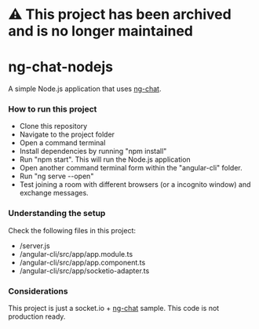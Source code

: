# ⚠️ This project has been archived and is no longer maintained

# ng-chat-nodejs
A simple Node.js application that uses [ng-chat](https://github.com/rpaschoal/ng-chat).

### How to run this project

* Clone this repository
* Navigate to the project folder
* Open a command terminal
* Install dependencies by running "npm install"
* Run "npm start". This will run the Node.js application
* Open another command terminal form within the "angular-cli" folder.
* Run "ng serve --open"
* Test joining a room with different browsers (or a incognito window) and exchange messages.

### Understanding the setup

Check the following files in this project:

* /server.js
* /angular-cli/src/app/app.module.ts
* /angular-cli/src/app/app.component.ts
* /angular-cli/src/app/socketio-adapter.ts

### Considerations

This project is just a socket.io + [ng-chat](https://github.com/rpaschoal/ng-chat) sample. This code is not production ready.

